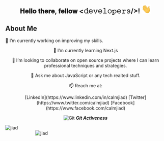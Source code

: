 <div align="center">
<h2> 𝐇𝐞𝐥𝐥𝐨 𝐭𝐡𝐞𝐫𝐞, 𝐟𝐞𝐥𝐥𝐨𝐰 <𝚍𝚎𝚟𝚎𝚕𝚘𝚙𝚎𝚛𝚜/>! <img src="https://github.com/ABSphreak/ABSphreak/blob/master/gifs/Hi.gif" width="30px"></h2>
</div>

<h2 align="left">About Me</h2


<p align="center">🔭 I’m currently working on improving my skills.</p>
<p align="center">🌱 I’m currently learning Next.js</p>
<p align="center">👯 I’m looking to collaborate on open source projects where I can learn professional techniques and strategies.</p>
<p align="center">💬 Ask me about JavaScript or any tech realted stuff.</p>
<p align="center">📫 Reach me at: </p>
 <p align="center">
 [LinkedIn](https://www.linkedin.com/in/calmjiad)
 [Twitter](https://www.twitter.com/calmjiad)
 [Facebook](https://www.facebook.com/calmjiad)
 </p>



<p align="center">
 <img src="https://media.giphy.com/media/W5eoZHPpUx9sapR0eu/giphy.gif" width="30px" alt="Git"/>&nbsp;<i><b>Git Activeness</b></i></p>

<p><img align="left" src="https://github-readme-stats.vercel.app/api/top-langs?username=calmjiad&show_icons=true&locale=en&layout=compact&theme=chartreuse-dark" alt="jiad" width="410"></p>
<p>&nbsp;<img align="right" src="https://github-readme-stats.vercel.app/api?username=calmjiad&show_icons=true&locale=en&theme=chartreuse-dark" alt="jiad" width="410"></p>

